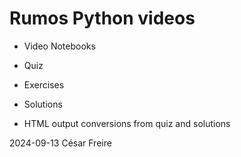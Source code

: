 # Rumos Python videos

- Video Notebooks

- Quiz

- Exercises

- Solutions

- HTML output conversions from quiz and solutions


2024-09-13 César Freire
